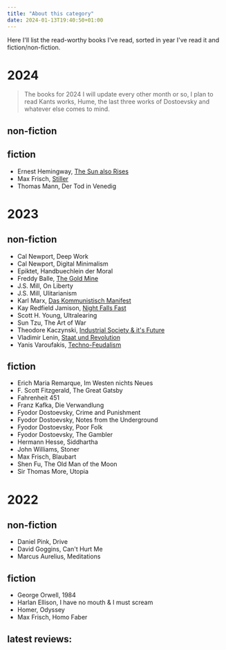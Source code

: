 ```yaml
---
title: "About this category"
date: 2024-01-13T19:40:50+01:00
---
```


Here I'll list the read-worthy books I've read, sorted in year I've read it and fiction/non-fiction.

# 2024
> The books for 2024 I will update every other month or so, I plan to read Kants works, Hume, the last three works of Dostoevsky and whatever else comes to mind.

## non-fiction
## fiction
- Ernest Hemingway, [The Sun also Rises](./the-sun-also-rises)
- Max Frisch, [Stiller](./stiller)
- Thomas Mann, Der Tod in Venedig

# 2023
## non-fiction
- Cal Newport, Deep Work
- Cal Newport, Digital Minimalism
- Epiktet, Handbuechlein der Moral
- Freddy Balle, [The Gold Mine](./the-gold-mine)
- J.S. Mill, On Liberty
- J.S. Mill, Ulitarianism
- Karl Marx, [Das Kommunistisch Manifest](./das-kommunistische-manifest)
- Kay Redfield Jamison, [Night Falls Fast](./night-falls-fast)
- Scott H. Young, Ultralearing
- Sun Tzu, The Art of War
- Theodore Kaczynski, [Industrial Society & it's Future](./industrial-society-and-its-future)
- Vladimir Lenin, [Staat und Revolution](staat-und-revolution)
- Yanis Varoufakis, [Techno-Feudalism](./technofeudalism)

## fiction
- Erich Maria Remarque, Im Westen nichts Neues
- F. Scott Fitzgerald, The Great Gatsby
- Fahrenheit 451
- Franz Kafka, Die Verwandlung
- Fyodor Dostoevsky, Crime and Punishment
- Fyodor Dostoevsky, Notes from the Underground
- Fyodor Dostoevsky, Poor Folk
- Fyodor Dostoevsky, The Gambler
- Hermann Hesse, Siddhartha
- John Williams, Stoner
- Max Frisch, Blaubart
- Shen Fu, The Old Man of the Moon
- Sir Thomas More, Utopia



# 2022
## non-fiction
- Daniel Pink, Drive
- David Goggins, Can't Hurt Me
- Marcus Aurelius, Meditations

## fiction
- George Orwell, 1984
- Harlan Ellison, I have no mouth & I must scream
- Homer, Odyssey 
- Max Frisch, Homo Faber


## latest reviews:
